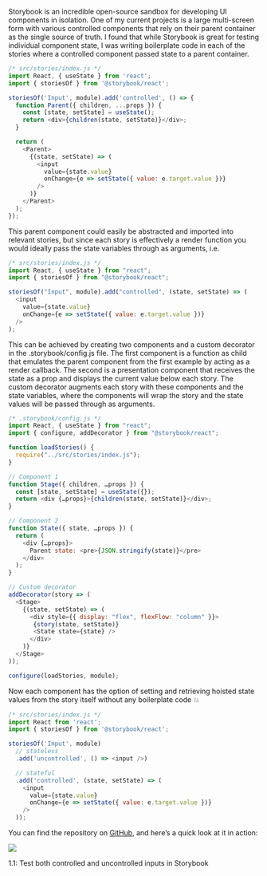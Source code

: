 
Storybook is an incredible open-source sandbox for developing UI components in isolation. One of my current projects is a large multi-screen form with various controlled components that rely on their parent container as the single source of truth. I found that while Storybook is great for testing individual component state, I was writing boilerplate code in each of the stories where a controlled component passed state to a parent container.


```javascript
/* src/stories/index.js */
import React, { useState } from 'react';
import { storiesOf } from '@storybook/react';

storiesOf('Input', module).add('controlled', () => {
  function Parent({ children, ...props }) {
    const [state, setState] = useState();
    return <div>{children(state, setState)}</div>;
  }

  return (
    <Parent>
      {(state, setState) => (
        <input
          value={state.value}
          onChange={e => setState({ value: e.target.value })}
        />
      )}
    </Parent>
  );
});
```


This parent component could easily be abstracted and imported into relevant stories, but since each story is effectively a render function you would ideally pass the state variables through as arguments, i.e.


```javascript
/* src/stories/index.js */
import React, { useState } from "react";
import { storiesOf } from "@storybook/react";

storiesOf("Input", module).add("controlled", (state, setState) => (
  <input
    value={state.value}
    onChange={e => setState({ value: e.target.value })}
  />
);
```


This can be achieved by creating two components and a custom decorator in the .storybook/config.js file. The first component is a function as child that emulates the parent component from the first example by acting as a render callback. The second is a presentation component that receives the state as a prop and displays the current value below each story. The custom decorator augments each story with these components and the state variables, where the components will wrap the story and the state values will be passed through as arguments.


```javascript
/* .storybook/config.js */
import React, { useState } from "react";
import { configure, addDecorator } from "@storybook/react";

function loadStories() {
  require("../src/stories/index.js");
}

// Component 1
function Stage({ children, …props }) {
  const [state, setState] = useState({});
  return <div {…props}>{children(state, setState)}</div>;
}

// Component 2
function State({ state, …props }) {
  return (
    <div {…props}>
      Parent state: <pre>{JSON.stringify(state)}</pre>
    </div>
  );
}

// Custom decorator
addDecorator(story => (
  <Stage>
    {(state, setState) => (
      <div style={{ display: "flex", flexFlow: "column" }}>
       {story(state, setState)}
       <State state={state} />
      </div>
    )}
  </Stage>
));

configure(loadStories, module);
```


Now each component has the option of setting and retrieving hoisted state values from the story itself without any boilerplate code 💥


```javascript
/* src/stories/index.js */
import React from 'react';
import { storiesOf } from '@storybook/react';

storiesOf('Input', module)
  // stateless
  .add('uncontrolled', () => <input />)

  // stateful
  .add('controlled', (state, setState) => (
    <input
      value={state.value}
      onChange={e => setState({ value: e.target.value })}
    />
  ));
```


You can find the repository on [GitHub](https://github.com/phunkren/storybook-state), and here’s a quick look at it in action:


![](https://s3.us-west-2.amazonaws.com/secure.notion-static.com/40c35762-69fb-4a12-af02-35a48d4b4866/storybook-state-example.gif?X-Amz-Algorithm=AWS4-HMAC-SHA256&X-Amz-Content-Sha256=UNSIGNED-PAYLOAD&X-Amz-Credential=AKIAT73L2G45EIPT3X45%2F20221230%2Fus-west-2%2Fs3%2Faws4_request&X-Amz-Date=20221230T164901Z&X-Amz-Expires=3600&X-Amz-Signature=9c177e69ce36f657a5444481b1910278e6619f6ef823c957a56e6e4aaa866286&X-Amz-SignedHeaders=host&x-id=GetObject)


1.1: Test both controlled and uncontrolled inputs in Storybook

